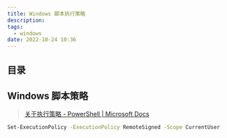 ```yaml
---
title: Windows 脚本执行策略
description: 
tags:
  - windows
date: 2022-10-24 10:36
---
```


## 目录

## Windows 脚本策略

> [关于执行策略 - PowerShell | Microsoft Docs](https://docs.microsoft.com/zh-cn/powershell/module/microsoft.powershell.core/about/about_execution_policies)
  
```bash
Set-ExecutionPolicy -ExecutionPolicy RemoteSigned -Scope CurrentUser
```
